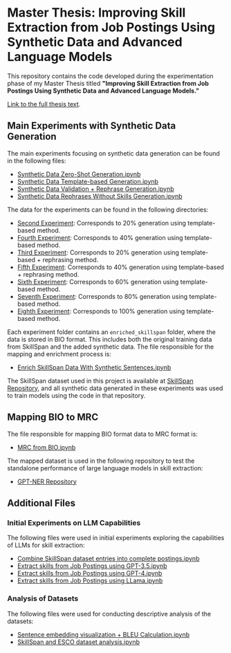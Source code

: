 # Master Thesis: Improving Skill Extraction from Job Postings Using Synthetic Data and Advanced Language Models

This repository contains the code developed during the experimentation phase of my Master Thesis titled **"Improving Skill Extraction from Job Postings Using Synthetic Data and Advanced Language Models."**

[Link to the full thesis text](https://er.ucu.edu.ua/items/7d8471ea-9f52-4b68-84d3-8b7b825768e0).

## Main Experiments with Synthetic Data Generation

The main experiments focusing on synthetic data generation can be found in the following files:

- [Synthetic Data Zero-Shot Generation.ipynb](./Synthetic%20Data%20Zero-Shot%20Generation.ipynb)
- [Synthetic Data Template-based Generation.ipynb](./Synthetic%20Data%20Template-based%20Generation.ipynb)
- [Synthetic Data Validation + Rephrase Generation.ipynb](./Synthetic%20Data%20Validation%20+%20Rephrase%20Generation.ipynb)
- [Synthetic Data Rephrases Without Skills Generation.ipynb](./Synthetic%20Data%20Rephrases%20Without%20Skills%20Generation.ipynb)

The data for the experiments can be found in the following directories:

- [Second Experiment](./data/experiments/second_experiment): Corresponds to 20% generation using template-based method.
- [Fourth Experiment](./data/experiments/fourth_experiment): Corresponds to 40% generation using template-based method.
- [Third Experiment](./data/experiments/third_experiment): Corresponds to 20% generation using template-based + rephrasing method.
- [Fifth Experiment](./data/experiments/fifth_experiment): Corresponds to 40% generation using template-based + rephrasing method.
- [Sixth Experiment](./data/experiments/sixth_experiment): Corresponds to 60% generation using template-based method.
- [Seventh Experiment](./data/experiments/seventh_experiment): Corresponds to 80% generation using template-based method.
- [Eighth Experiment](./data/experiments/eighth_experiment): Corresponds to 100% generation using template-based method.

Each experiment folder contains an `enriched_skillspan` folder, where the data is stored in BIO format. This includes both the original training data from SkillSpan and the added synthetic data. The file responsible for the mapping and enrichment process is:

- [Enrich SkillSpan Data With Synthetic Sentences.ipynb](./Enrich%20SkillSpan%20Data%20With%20Synthetic%20Sentences.ipynb)

The SkillSpan dataset used in this project is available at [SkillSpan Repository](https://github.com/kris927b/SkillSpan), and all synthetic data generated in these experiments was used to train models using the code in that repository.

## Mapping BIO to MRC

The file responsible for mapping BIO format data to MRC format is:

- [MRC from BIO.ipynb](MRC%20from%20BIO.ipynb)

The mapped dataset is used in the following repository to test the standalone performance of large language models in skill extraction:

- [GPT-NER Repository](https://github.com/andrii-myronenko/GPT-NER)

## Additional Files

### Initial Experiments on LLM Capabilities

The following files were used in initial experiments exploring the capabilities of LLMs for skill extraction:

- [Combine SkillSpan dataset entries into complete postings.ipynb](Combine%20SkillSpan%20dataset%20entries%20into%20complete%20postings.ipynb)
- [Extract skills from Job Postings using GPT-3.5.ipynb](Extract%20skills%20from%20Job%20Postings%20using%20GPT-3.5.ipynb)
- [Extract skills from Job Postings using GPT-4.ipynb](Extract%20skills%20from%20Job%20Postings%20using%20GPT-4.ipynb)
- [Extract skills from Job Postings using LLama.ipynb](Extract%20skills%20from%20Job%20Postings%20using%20LLama.ipynb)

### Analysis of Datasets

The following files were used for conducting descriptive analysis of the datasets:

- [Sentence embedding visualization + BLEU Calculation.ipynb](Sentence%20embedding%20visualization%20%2B%20BLEU%20Calculation.ipynb)
- [SkillSpan and ESCO dataset analysis.ipynb](SkillSpan%20and%20ESCO%20dataset%20analysis.ipynb)

